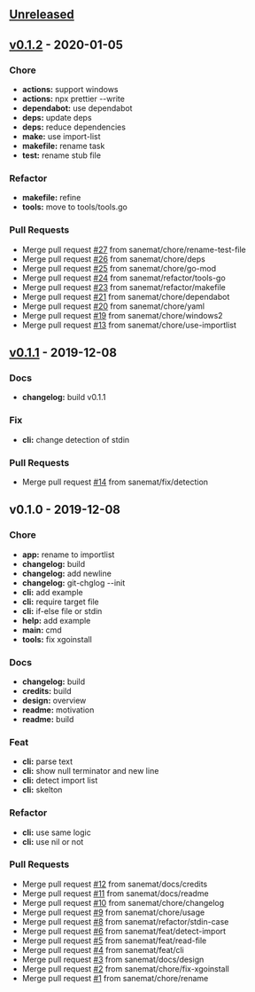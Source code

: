 <a name="unreleased"></a>
## [Unreleased]


<a name="v0.1.2"></a>
## [v0.1.2] - 2020-01-05
### Chore
- **actions:** support windows
- **actions:** npx prettier --write
- **dependabot:** use dependabot
- **deps:** update deps
- **deps:** reduce dependencies
- **make:** use import-list
- **makefile:** rename task
- **test:** rename stub file

### Refactor
- **makefile:** refine
- **tools:** move to tools/tools.go

### Pull Requests
- Merge pull request [#27](https://github.com/sanemat/go-importlist/issues/27) from sanemat/chore/rename-test-file
- Merge pull request [#26](https://github.com/sanemat/go-importlist/issues/26) from sanemat/chore/deps
- Merge pull request [#25](https://github.com/sanemat/go-importlist/issues/25) from sanemat/chore/go-mod
- Merge pull request [#24](https://github.com/sanemat/go-importlist/issues/24) from sanemat/refactor/tools-go
- Merge pull request [#23](https://github.com/sanemat/go-importlist/issues/23) from sanemat/refactor/makefile
- Merge pull request [#21](https://github.com/sanemat/go-importlist/issues/21) from sanemat/chore/dependabot
- Merge pull request [#20](https://github.com/sanemat/go-importlist/issues/20) from sanemat/chore/yaml
- Merge pull request [#19](https://github.com/sanemat/go-importlist/issues/19) from sanemat/chore/windows2
- Merge pull request [#13](https://github.com/sanemat/go-importlist/issues/13) from sanemat/chore/use-importlist


<a name="v0.1.1"></a>
## [v0.1.1] - 2019-12-08
### Docs
- **changelog:** build v0.1.1

### Fix
- **cli:** change detection of stdin

### Pull Requests
- Merge pull request [#14](https://github.com/sanemat/go-importlist/issues/14) from sanemat/fix/detection


<a name="v0.1.0"></a>
## v0.1.0 - 2019-12-08
### Chore
- **app:** rename to importlist
- **changelog:** build
- **changelog:** add newline
- **changelog:** git-chglog --init
- **cli:** add example
- **cli:** require target file
- **cli:** if-else file or stdin
- **help:** add example
- **main:** cmd
- **tools:** fix xgoinstall

### Docs
- **changelog:** build
- **credits:** build
- **design:** overview
- **readme:** motivation
- **readme:** build

### Feat
- **cli:** parse text
- **cli:** show null terminator and new line
- **cli:** detect import list
- **cli:** skelton

### Refactor
- **cli:** use same logic
- **cli:** use nil or not

### Pull Requests
- Merge pull request [#12](https://github.com/sanemat/go-importlist/issues/12) from sanemat/docs/credits
- Merge pull request [#11](https://github.com/sanemat/go-importlist/issues/11) from sanemat/docs/readme
- Merge pull request [#10](https://github.com/sanemat/go-importlist/issues/10) from sanemat/chore/changelog
- Merge pull request [#9](https://github.com/sanemat/go-importlist/issues/9) from sanemat/chore/usage
- Merge pull request [#8](https://github.com/sanemat/go-importlist/issues/8) from sanemat/refactor/stdin-case
- Merge pull request [#6](https://github.com/sanemat/go-importlist/issues/6) from sanemat/feat/detect-import
- Merge pull request [#5](https://github.com/sanemat/go-importlist/issues/5) from sanemat/feat/read-file
- Merge pull request [#4](https://github.com/sanemat/go-importlist/issues/4) from sanemat/feat/cli
- Merge pull request [#3](https://github.com/sanemat/go-importlist/issues/3) from sanemat/docs/design
- Merge pull request [#2](https://github.com/sanemat/go-importlist/issues/2) from sanemat/chore/fix-xgoinstall
- Merge pull request [#1](https://github.com/sanemat/go-importlist/issues/1) from sanemat/chore/rename


[Unreleased]: https://github.com/sanemat/go-importlist/compare/v0.1.2...HEAD
[v0.1.2]: https://github.com/sanemat/go-importlist/compare/v0.1.1...v0.1.2
[v0.1.1]: https://github.com/sanemat/go-importlist/compare/v0.1.0...v0.1.1
